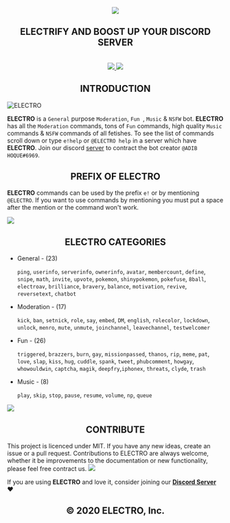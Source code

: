 <div align="center">
  <img src="https://cdn.discordapp.com/attachments/656517276832366595/661972761698369536/ELECTRO_WEB_HEADER.png" align="center">
  <h2 align="center">ELECTRIFY AND BOOST UP YOUR DISCORD SERVER</h2> 
  <br>
  <a href="https://discordapp.com/api/oauth2/authorize?client_id=629323586930212884&permissions=2146827775&scope=bot">
    <img src="https://img.shields.io/badge/ADD-BOT-yellow.svg?style=for-the-badge">
  </a>
  <a href="https://discord.gg/kuWVFpR">
    <img src="https://img.shields.io/badge/JOIN-GUILD-yellow.svg?style=for-the-badge">
  </a>
  </div> 
  

<h2 align="center">INTRODUCTION</h2>

<img src="https://cdn.discordapp.com/attachments/656517276832366595/656760631474520074/ELECTRO_ELECTRIFY_YOUR_SERVER.gif" alt="ELECTRO" align="center">

**ELECTRO** is a `General` purpose `Moderation`, `Fun `, `Music` & `NSFW` bot. **ELECTRO** has all the `Moderation` commands, tons of `Fun` commands, high quality `Music` commands & `NSFW` commands of all fetishes. To see the list of commands scroll down or type `e!help` or `@ELECTRO help` in a server which have **ELECTRO**. Join our discord [server](https://discord.gg/dAggRh9) to contract the bot creator `@ADIB HOQUE#6969`.

<h2 align="center">PREFIX OF ELECTRO</h2> 


**ELECTRO** commands can be used by the prefix `e!` or by mentioning `@ELECTRO`. If you want to use commands by mentioning you must put a space after the mention or the command won't work. 

<img src="https://cdn.discordapp.com/attachments/656517276832366595/682143066689241094/ELECTRODiv.png" aling="center">
  
<h2 align="center">ELECTRO CATEGORIES</h2>
<ul>
  <li>General - (23)</li>
  
`ping`, `userinfo`, `serverinfo`, `ownerinfo`, `avatar`, `membercount`, `define`, `snipe`, `math`, `invite`, `upvote`, `pokemon`, `shinypokemon`, `pokefuse`, `8ball`, `electroav`, `brilliance`, `bravery`, `balance`, `motivation`, `revive`, `reversetext`, `chatbot`
  <li>Moderation - (17)</li>
  
`kick`, `ban`, `setnick`, `role`, `say`, `embed`, `DM`, `english`, `rolecolor`, `lockdown`, `unlock`, `menro`, `mute`, `unmute`, `joinchannel`, `leavechannel`, `testwelcomer`
  <li>Fun - (26)</li>
  
`triggered`, `brazzers`, `burn`, `gay`, `missionpassed`, `thanos`, `rip`, `meme`, `pat`, `love`, `slap`, `kiss`, `hug`, `cuddle`, `spank`, `tweet`, `phubcomment`, `howgay`, `whowouldwin`, `captcha`, `magik`, `deepfry`,`iphonex`, `threats`, `clyde`, `trash`
  <li>Music - (8)</li>
  
`play`, `skip`, `stop`, `pause`, `resume`, `volume`, `np`, `queue` 
</ul> 

<img src="https://cdn.discordapp.com/attachments/656517276832366595/682143066689241094/ELECTRODiv.png" aling="center">
<h2 align="center">CONTRIBUTE</h2> 
This project is licenced under MIT. If you have any new ideas, create an issue or a pull request. Contributions to ELECTRO are always welcome, whether it be improvements to the documentation or new functionality, please feel free contract us.
<img src="https://cdn.discordapp.com/attachments/656517276832366595/682143066689241094/ELECTRODiv.png" aling="center">
 
If you are using **ELECTRO** and love it, consider joining our **[Discord Server](https://discord.gg/dAggRh9)** ❤️
<h2 align="center">© 2020 ELECTRO, Inc.</h2>
